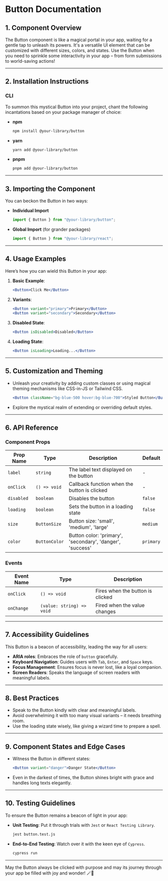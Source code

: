 # Button Documentation

## 1. Component Overview

The Button component is like a magical portal in your app, waiting for a gentle tap to unleash its powers. It's a versatile UI element that can be customized with different sizes, colors, and states. Use the Button when you need to sprinkle some interactivity in your app – from form submissions to world-saving actions!

---

## 2. Installation Instructions

### CLI

To summon this mystical Button into your project, chant the following incantations based on your package manager of choice:

- **npm**

  ```bash
  npm install @your-library/button
  ```

- **yarn**

  ```bash
  yarn add @your-library/button
  ```

- **pnpm**
  ```bash
  pnpm add @your-library/button
  ```

---

## 3. Importing the Component

You can beckon the Button in two ways:

- **Individual Import**

  ```javascript
  import { Button } from "@your-library/button";
  ```

- **Global Import** (for grander packages)
  ```javascript
  import { Button } from "@your-library/react";
  ```

---

## 4. Usage Examples

Here’s how you can wield this Button in your app:

1. **Basic Example**:

   ```jsx
   <Button>Click Me</Button>
   ```

2. **Variants**:

   ```jsx
   <Button variant="primary">Primary</Button>
   <Button variant="secondary">Secondary</Button>
   ```

3. **Disabled State**:

   ```jsx
   <Button isDisabled>Disabled</Button>
   ```

4. **Loading State**:
   ```jsx
   <Button isLoading>Loading...</Button>
   ```

---

## 5. Customization and Theming

- Unleash your creativity by adding custom classes or using magical theming mechanisms like CSS-in-JS or Tailwind CSS.

  ```jsx
  <Button className="bg-blue-500 hover:bg-blue-700">Styled Button</Button>
  ```

- Explore the mystical realm of extending or overriding default styles.

---

## 6. API Reference

### Component Props

| Prop Name  | Type          | Description                                               | Default   |
| ---------- | ------------- | --------------------------------------------------------- | --------- |
| `label`    | `string`      | The label text displayed on the button                    | -         |
| `onClick`  | `() => void`  | Callback function when the button is clicked              | -         |
| `disabled` | `boolean`     | Disables the button                                       | `false`   |
| `loading`  | `boolean`     | Sets the button in a loading state                        | `false`   |
| `size`     | `ButtonSize`  | Button size: 'small', 'medium', 'large'                   | `medium`  |
| `color`    | `ButtonColor` | Button color: 'primary', 'secondary', 'danger', 'success' | `primary` |

### Events

| Event Name | Type                      | Description                      |
| ---------- | ------------------------- | -------------------------------- |
| `onClick`  | `() => void`              | Fires when the button is clicked |
| `onChange` | `(value: string) => void` | Fired when the value changes     |

---

## 7. Accessibility Guidelines

This Button is a beacon of accessibility, leading the way for all users:

- **ARIA roles**: Embraces the role of `button` gracefully.
- **Keyboard Navigation**: Guides users with `Tab`, `Enter`, and `Space` keys.
- **Focus Management**: Ensures focus is never lost, like a loyal companion.
- **Screen Readers**: Speaks the language of screen readers with meaningful labels.

---

## 8. Best Practices

- Speak to the Button kindly with clear and meaningful labels.
- Avoid overwhelming it with too many visual variants – it needs breathing room.
- Use the loading state wisely, like giving a wizard time to prepare a spell.

---

## 9. Component States and Edge Cases

- Witness the Button in different states:

  ```jsx
  <Button variant="danger">Danger State</Button>
  ```

- Even in the darkest of times, the Button shines bright with grace and handles long texts elegantly.

---

## 10. Testing Guidelines

To ensure the Button remains a beacon of light in your app:

- **Unit Testing**: Put it through trials with `Jest` or `React Testing Library`.

  ```bash
  jest button.test.js
  ```

- **End-to-End Testing**: Watch over it with the keen eye of `Cypress`.

  ```bash
  cypress run
  ```

---

May the Button always be clicked with purpose and may its journey through your app be filled with joy and wonder! 🪄🌟
